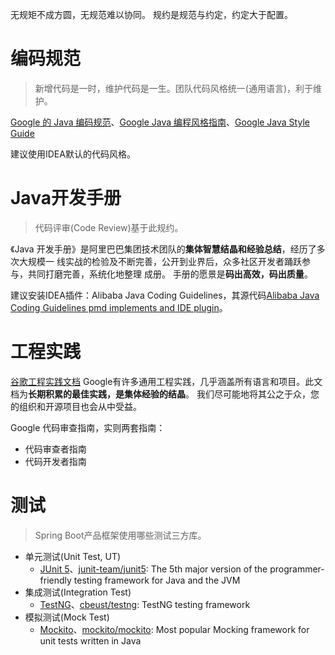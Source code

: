 
无规矩不成方圆，无规范难以协同。
规约是规范与约定，约定大于配置。


# 编码规范
> 新增代码是一时，维护代码是一生。团队代码风格统一(通用语言)，利于维护。

[Google 的 Java 编码规范](https://www.infoq.cn/article/2014/02/google-java-coding-standards)、[Google Java 编程风格指南](https://github.com/fantasticmao/google-java-style-guide-zh_cn)、[Google Java Style Guide](https://google.github.io/styleguide/javaguide.html)

建议使用IDEA默认的代码风格。


# Java开发手册
> 代码评审(Code Review)基于此规约。

《Java 开发手册》是阿里巴巴集团技术团队的**集体智慧结晶和经验总结**，经历了多次大规模一
线实战的检验及不断完善，公开到业界后，众多社区开发者踊跃参与，共同打磨完善，系统化地整理
成册。
手册的愿景是**码出高效，码出质量**。

建议安装IDEA插件：Alibaba Java Coding Guidelines，其源代码[Alibaba Java Coding Guidelines pmd implements and IDE plugin](https://github.com/alibaba/p3c)。


# 工程实践
[谷歌工程实践文档](https://github.com/rootsongjc/eng-practices)
Google有许多通用工程实践，几乎涵盖所有语言和项目。此文档为**长期积累的最佳实践，是集体经验的结晶**。
我们尽可能地将其公之于众，您的组织和开源项目也会从中受益。

Google 代码审查指南，实则两套指南：
- 代码审查者指南
- 代码开发者指南


# 测试
> Spring Boot产品框架使用哪些测试三方库。

- 单元测试(Unit Test, UT)
  - [JUnit 5](https://junit.org/junit5/)、[junit-team/junit5](https://github.com/junit-team/junit5): The 5th major version of the programmer-friendly testing framework for Java and the JVM
- 集成测试(Integration Test)
  - [TestNG](http://testng.org/)、[cbeust/testng](https://github.com/cbeust/testng): TestNG testing framework
- 模拟测试(Mock Test)
  - [Mockito](https://site.mockito.org/)、[mockito/mockito](https://github.com/mockito/mockito): Most popular Mocking framework for unit tests written in Java

